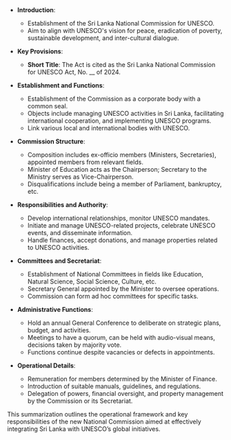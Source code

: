 - **Introduction**:
  - Establishment of the Sri Lanka National Commission for UNESCO.
  - Aim to align with UNESCO's vision for peace, eradication of poverty, sustainable development, and inter-cultural dialogue.

- **Key Provisions**:
  - **Short Title**: The Act is cited as the Sri Lanka National Commission for UNESCO Act, No. __ of 2024.
  
- **Establishment and Functions**:
  - Establishment of the Commission as a corporate body with a common seal.
  - Objects include managing UNESCO activities in Sri Lanka, facilitating international cooperation, and implementing UNESCO programs.
  - Link various local and international bodies with UNESCO.
  
- **Commission Structure**:
  - Composition includes ex-officio members (Ministers, Secretaries), appointed members from relevant fields.
  - Minister of Education acts as the Chairperson; Secretary to the Ministry serves as Vice-Chairperson.
  - Disqualifications include being a member of Parliament, bankruptcy, etc.
  
- **Responsibilities and Authority**:
  - Develop international relationships, monitor UNESCO mandates.
  - Initiate and manage UNESCO-related projects, celebrate UNESCO events, and disseminate information.
  - Handle finances, accept donations, and manage properties related to UNESCO activities.

- **Committees and Secretariat**:
  - Establishment of National Committees in fields like Education, Natural Science, Social Science, Culture, etc.
  - Secretary General appointed by the Minister to oversee operations.
  - Commission can form ad hoc committees for specific tasks.

- **Administrative Functions**:
  - Hold an annual General Conference to deliberate on strategic plans, budget, and activities.
  - Meetings to have a quorum, can be held with audio-visual means, decisions taken by majority vote.
  - Functions continue despite vacancies or defects in appointments.

- **Operational Details**:
  - Remuneration for members determined by the Minister of Finance.
  - Introduction of suitable manuals, guidelines, and regulations.
  - Delegation of powers, financial oversight, and property management by the Commission or its Secretariat.

This summarization outlines the operational framework and key responsibilities of the new National Commission aimed at effectively integrating Sri Lanka with UNESCO’s global initiatives.